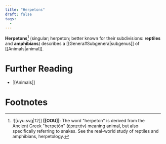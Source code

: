 ```yaml
---
title: "Herpetons"
draft: false
tags:
  - 
---
```


**Herpetons**[^herp] (singular; herpeton; better known for their subdivisions: **reptiles** and **amphibians**) describes a [[Genera#Subgenera|subgenus]] of [[Animals|animal]].

# Further Reading
- [[Animals]]

# Footnotes
[^herp]:![[uyu.svg|12]] **[[OOU]]**: The word "herpeton" is derived from the Ancient Greek "herpetón" (ἑρπετόν) meaning animal, but also specifically referring to snakes. See the real-world study of reptiles and amphibians, herpetology.